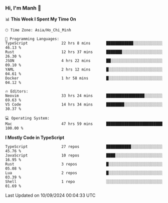 ### Hi, I'm Manh 👋

<!--START_SECTION:waka-->
📊 **This Week I Spent My Time On** 

```text
🕑︎ Time Zone: Asia/Ho_Chi_Minh

💬 Programming Languages: 
TypeScript               22 hrs 8 mins       ████████████░░░░░░░░░░░░░   46.13 % 
Rust                     12 hrs 37 mins      ███████░░░░░░░░░░░░░░░░░░   26.30 % 
JSON                     4 hrs 22 mins       ██░░░░░░░░░░░░░░░░░░░░░░░   09.10 % 
YAML                     2 hrs 12 mins       █░░░░░░░░░░░░░░░░░░░░░░░░   04.61 % 
Docker                   1 hr 58 mins        █░░░░░░░░░░░░░░░░░░░░░░░░   04.12 % 

🔥 Editors: 
Neovim                   33 hrs 24 mins      █████████████████░░░░░░░░   69.63 % 
VS Code                  14 hrs 34 mins      ████████░░░░░░░░░░░░░░░░░   30.37 % 

💻 Operating System: 
Mac                      47 hrs 59 mins      █████████████████████████   100.00 % 
```

**I Mostly Code in TypeScript** 

```text
TypeScript               27 repos            ███████████░░░░░░░░░░░░░░   45.76 % 
JavaScript               10 repos            ████░░░░░░░░░░░░░░░░░░░░░   16.95 % 
Rust                     3 repos             █░░░░░░░░░░░░░░░░░░░░░░░░   05.08 % 
Lua                      2 repos             █░░░░░░░░░░░░░░░░░░░░░░░░   03.39 % 
Shell                    1 repo              ░░░░░░░░░░░░░░░░░░░░░░░░░   01.69 % 
```




 Last Updated on 10/09/2024 00:04:33 UTC
<!--END_SECTION:waka-->
